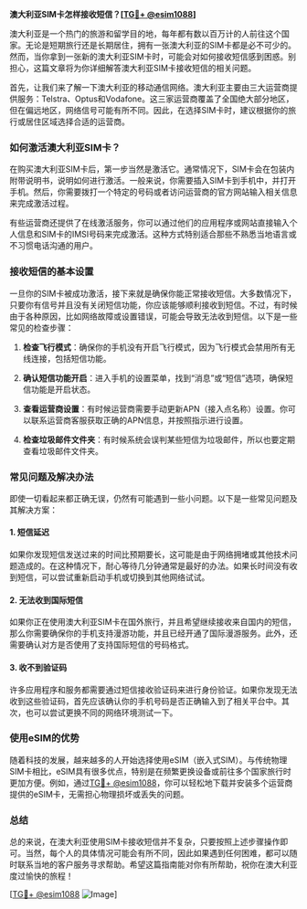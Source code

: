 **澳大利亚SIM卡怎样接收短信？[[TG💪+ @esim1088](https://t.me/s/esim1088)]**

澳大利亚是一个热门的旅游和留学目的地，每年都有数以百万计的人前往这个国家。无论是短期旅行还是长期居住，拥有一张澳大利亚的SIM卡都是必不可少的。然而，当你拿到一张新的澳大利亚SIM卡时，可能会对如何接收短信感到困惑。别担心，这篇文章将为你详细解答澳大利亚SIM卡接收短信的相关问题。

首先，让我们来了解一下澳大利亚的移动通信网络。澳大利亚主要由三大运营商提供服务：Telstra、Optus和Vodafone。这三家运营商覆盖了全国绝大部分地区，但在偏远地区，网络信号可能有所不同。因此，在选择SIM卡时，建议根据你的旅行或居住区域选择合适的运营商。

### 如何激活澳大利亚SIM卡？

在购买澳大利亚SIM卡后，第一步当然是激活它。通常情况下，SIM卡会在包装内附带说明书，说明如何进行激活。一般来说，你需要插入SIM卡到手机中，并打开手机。然后，你需要拨打一个特定的号码或者访问运营商的官方网站输入相关信息来完成激活过程。

有些运营商还提供了在线激活服务，你可以通过他们的应用程序或网站直接输入个人信息和SIM卡的IMSI号码来完成激活。这种方式特别适合那些不熟悉当地语言或不习惯电话沟通的用户。

### 接收短信的基本设置

一旦你的SIM卡被成功激活，接下来就是确保你能正常接收短信。大多数情况下，只要你有信号并且没有关闭短信功能，你应该能够顺利接收到短信。不过，有时候由于各种原因，比如网络故障或设置错误，可能会导致无法收到短信。以下是一些常见的检查步骤：

1. **检查飞行模式**：确保你的手机没有开启飞行模式，因为飞行模式会禁用所有无线连接，包括短信功能。
   
2. **确认短信功能开启**：进入手机的设置菜单，找到“消息”或“短信”选项，确保短信功能是开启状态。

3. **查看运营商设置**：有时候运营商需要手动更新APN（接入点名称）设置。你可以联系运营商客服获取正确的APN信息，并按照指示进行设置。

4. **检查垃圾邮件文件夹**：有时候系统会误判某些短信为垃圾邮件，所以也要定期查看垃圾邮件文件夹。

### 常见问题及解决办法

即使一切看起来都正确无误，仍然有可能遇到一些小问题。以下是一些常见问题及其解决方案：

#### 1. 短信延迟
如果你发现短信发送过来的时间比预期要长，这可能是由于网络拥堵或其他技术问题造成的。在这种情况下，耐心等待几分钟通常是最好的办法。如果长时间没有收到短信，可以尝试重新启动手机或切换到其他网络试试。

#### 2. 无法收到国际短信
如果你正在使用澳大利亚SIM卡在国外旅行，并且希望继续接收来自国内的短信，那么你需要确保你的手机支持漫游功能，并且已经开通了国际漫游服务。此外，还需要确认对方是否使用了支持国际短信的号码格式。

#### 3. 收不到验证码
许多应用程序和服务都需要通过短信接收验证码来进行身份验证。如果你发现无法收到这些验证码，首先应该确认你的手机号码是否正确输入到了相关平台中。其次，也可以尝试更换不同的网络环境测试一下。

### 使用eSIM的优势

随着科技的发展，越来越多的人开始选择使用eSIM（嵌入式SIM）。与传统物理SIM卡相比，eSIM具有很多优点，特别是在频繁更换设备或前往多个国家旅行时更加方便。例如，通过[TG💪+ @esim1088](https://t.me/s/esim1088)，你可以轻松地下载并安装多个运营商提供的eSIM卡，无需担心物理损坏或丢失的问题。

### 总结

总的来说，在澳大利亚使用SIM卡接收短信并不复杂，只要按照上述步骤操作即可。当然，每个人的具体情况可能会有所不同，因此如果遇到任何困难，都可以随时联系当地的客户服务寻求帮助。希望这篇指南能对你有所帮助，祝你在澳大利亚度过愉快的旅程！

[[TG💪+ @esim1088](https://t.me/s/esim1088) ![Image](https://i.postimg.cc/4NQfJmqS/Snipaste-2025-05-13-00-14-12.png)]
